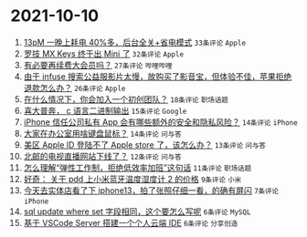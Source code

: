 # 2021-10-10

1. [13pM 一晚上耗电 40%多，后台全关+省电模式](https://www.v2ex.com/t/806801) `33条评论` `Apple`
1. [罗技 MX Keys 终于出 Mini 了](https://www.v2ex.com/t/806799) `32条评论` `Apple`
1. [有必要再续费大会员吗？](https://www.v2ex.com/t/806822) `27条评论` `哔哩哔哩`
1. [由于 infuse 搜索公益服影片太慢，故购买了影音宝，但体验不佳，苹果拒绝退款怎么办？](https://www.v2ex.com/t/806819) `26条评论` `Apple`
1. [在什么情况下，你会加入一个初创团队？](https://www.v2ex.com/t/806815) `18条评论` `职场话题`
1. [喜大普奔， c 语言二进制输出](https://www.v2ex.com/t/806816) `15条评论` `Google`
1. [iPhone 信任公司私有 App 会有哪些额外的安全和隐私风险？](https://www.v2ex.com/t/806820) `14条评论` `iPhone`
1. [大家在办公室用啥键盘鼠标？](https://www.v2ex.com/t/806808) `14条评论` `问与答`
1. [美区 Apple ID 登陆不了 Apple store 了，该怎么办？](https://www.v2ex.com/t/806798) `13条评论` `问与答`
1. [北邮的电视直播网站下线了？](https://www.v2ex.com/t/806814) `12条评论` `问与答`
1. [怎么理解“弹性工作制，拒绝低效率加班”这句话](https://www.v2ex.com/t/806831) `11条评论` `职场话题`
1. [好奇： 关于 pdd 上小米蓝牙温度湿度计 2 的价格](https://www.v2ex.com/t/806832) `9条评论` `小米`
1. [今天去实体店看了下 iphone13，拍了张照仔细一看，的确有屏闪](https://www.v2ex.com/t/806846) `7条评论` `iPhone`
1. [sql update where set 字段相同，这个要怎么写呢](https://www.v2ex.com/t/806833) `6条评论` `MySQL`
1. [基于 VSCode Server 搭建一个个人云端 IDE](https://www.v2ex.com/t/806803) `6条评论` `分享创造`
